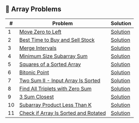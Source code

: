 ## 📘 Array Problems

| #  | Problem                                                                                                                 | Solution                          |
|----|-------------------------------------------------------------------------------------------------------------------------|-----------------------------------|
| 1  | [Move Zero to Left](https://www.geeksforgeeks.org/move-all-zeros-to-front-of-array/)                                    | [Solution](./MoveZeroToLeft.java) |
| 2  | [Best Time to Buy and Sell Stock](https://leetcode.com/problems/best-time-to-buy-and-sell-stock/description/)           | [Solution](./StockBuySell.java)   |
| 3  | [Merge Intervals](https://leetcode.com/problems/merge-intervals/description/)                                           | [Solution](./SortedArray.java)    |
| 4  | [Minimum Size Subarray Sum](https://leetcode.com/problems/minimum-size-subarray-sum/description/)                       | [Solution](./SubArrays.java)      |
| 5  | [Squares of a Sorted Array](https://leetcode.com/problems/squares-of-a-sorted-array/description/)                       | [Solution](./SortedArray.java)    |
| 6  | [Bitonic Point](https://www.geeksforgeeks.org/problems/maximum-value-in-a-bitonic-array3001/1)                          | [Solution](./SortedArray.java)    |
| 7  | [Two Sum II - Input Array Is Sorted](https://leetcode.com/problems/two-sum-ii-input-array-is-sorted/description/)       | [Solution](./SortedArray.java)    |
| 8  | [Find All Triplets with Zero Sum](https://www.geeksforgeeks.org/problems/find-all-triplets-with-zero-sum/1)             | [Solution](./SortedArray.java)    |
| 9  | [3 Sum Closest](https://www.geeksforgeeks.org/problems/3-sum-closest/1)                                                 | [Solution](./SortedArray.java)    |
| 10 | [Subarray Product Less Than K](https://leetcode.com/problems/subarray-product-less-than-k/description/)                 | [Solution](./SubArrays.java)      |
| 11 | [Check if Array Is Sorted and Rotated](https://leetcode.com/problems/check-if-array-is-sorted-and-rotated/description/) | [Solution](./SortedArray.java)    |